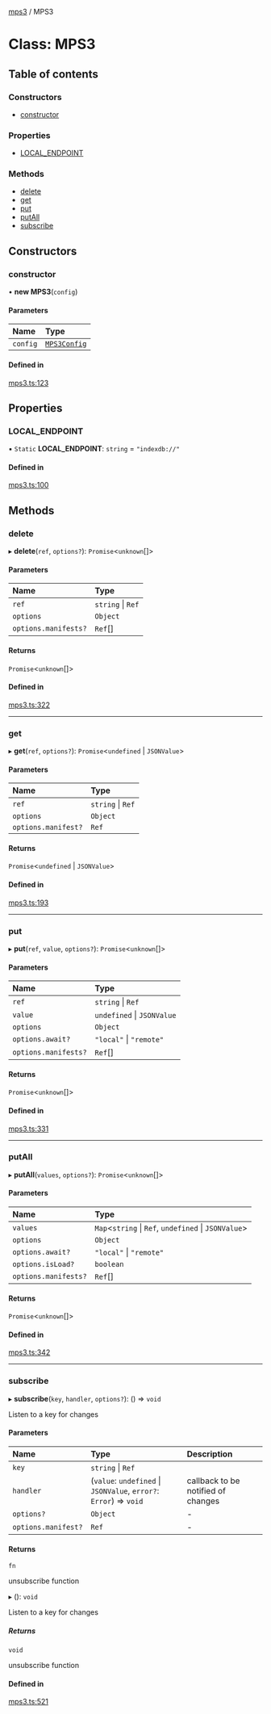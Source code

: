 [mps3](../API.md) / MPS3

# Class: MPS3

## Table of contents

### Constructors

- [constructor](MPS3.md#constructor)

### Properties

- [LOCAL\_ENDPOINT](MPS3.md#local_endpoint)

### Methods

- [delete](MPS3.md#delete)
- [get](MPS3.md#get)
- [put](MPS3.md#put)
- [putAll](MPS3.md#putall)
- [subscribe](MPS3.md#subscribe)

## Constructors

### constructor

• **new MPS3**(`config`)

#### Parameters

| Name | Type |
| :------ | :------ |
| `config` | [`MPS3Config`](../interfaces/MPS3Config.md) |

#### Defined in

[mps3.ts:123](https://github.com/endpointservices/mps3/blob/569c609/src/mps3.ts#L123)

## Properties

### LOCAL\_ENDPOINT

▪ `Static` **LOCAL\_ENDPOINT**: `string` = `"indexdb://"`

#### Defined in

[mps3.ts:100](https://github.com/endpointservices/mps3/blob/569c609/src/mps3.ts#L100)

## Methods

### delete

▸ **delete**(`ref`, `options?`): `Promise`<`unknown`[]\>

#### Parameters

| Name | Type |
| :------ | :------ |
| `ref` | `string` \| `Ref` |
| `options` | `Object` |
| `options.manifests?` | `Ref`[] |

#### Returns

`Promise`<`unknown`[]\>

#### Defined in

[mps3.ts:322](https://github.com/endpointservices/mps3/blob/569c609/src/mps3.ts#L322)

___

### get

▸ **get**(`ref`, `options?`): `Promise`<`undefined` \| `JSONValue`\>

#### Parameters

| Name | Type |
| :------ | :------ |
| `ref` | `string` \| `Ref` |
| `options` | `Object` |
| `options.manifest?` | `Ref` |

#### Returns

`Promise`<`undefined` \| `JSONValue`\>

#### Defined in

[mps3.ts:193](https://github.com/endpointservices/mps3/blob/569c609/src/mps3.ts#L193)

___

### put

▸ **put**(`ref`, `value`, `options?`): `Promise`<`unknown`[]\>

#### Parameters

| Name | Type |
| :------ | :------ |
| `ref` | `string` \| `Ref` |
| `value` | `undefined` \| `JSONValue` |
| `options` | `Object` |
| `options.await?` | ``"local"`` \| ``"remote"`` |
| `options.manifests?` | `Ref`[] |

#### Returns

`Promise`<`unknown`[]\>

#### Defined in

[mps3.ts:331](https://github.com/endpointservices/mps3/blob/569c609/src/mps3.ts#L331)

___

### putAll

▸ **putAll**(`values`, `options?`): `Promise`<`unknown`[]\>

#### Parameters

| Name | Type |
| :------ | :------ |
| `values` | `Map`<`string` \| `Ref`, `undefined` \| `JSONValue`\> |
| `options` | `Object` |
| `options.await?` | ``"local"`` \| ``"remote"`` |
| `options.isLoad?` | `boolean` |
| `options.manifests?` | `Ref`[] |

#### Returns

`Promise`<`unknown`[]\>

#### Defined in

[mps3.ts:342](https://github.com/endpointservices/mps3/blob/569c609/src/mps3.ts#L342)

___

### subscribe

▸ **subscribe**(`key`, `handler`, `options?`): () => `void`

Listen to a key for changes

#### Parameters

| Name | Type | Description |
| :------ | :------ | :------ |
| `key` | `string` \| `Ref` |  |
| `handler` | (`value`: `undefined` \| `JSONValue`, `error?`: `Error`) => `void` | callback to be notified of changes |
| `options?` | `Object` | - |
| `options.manifest?` | `Ref` | - |

#### Returns

`fn`

unsubscribe function

▸ (): `void`

Listen to a key for changes

##### Returns

`void`

unsubscribe function

#### Defined in

[mps3.ts:521](https://github.com/endpointservices/mps3/blob/569c609/src/mps3.ts#L521)
